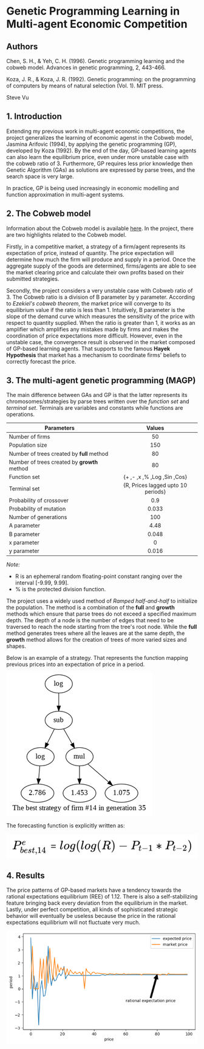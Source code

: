 # Genetic Programming Learning in Multi-agent Economic Competition

## Authors

Chen, S. H., & Yeh, C. H. (1996). Genetic programming learning and the cobweb model. Advances in genetic programming, 2, 443-466.

Koza, J. R., & Koza, J. R. (1992). Genetic programming: on the programming of computers by means of natural selection (Vol. 1). MIT press.

Steve Vu

## 1. Introduction

Extending my previous work in multi-agent economic competitions, the project generalizes the learning of economic agenst in the Cobweb model, Jasmina Arifovic (1994), by applying the genetic programming (GP), developed by Koza (1992). By the end of the day, GP-based learning agents can also learn the equilibrium price, even under more unstable case with the cobweb ratio of 3. Furthermore, GP requires less prior knowledge then Genetic Algorithm (GAs) as solutions are expressed by parse trees, and the search space is very large.

In practice, GP is being used increasingly in economic modelling and function approximation in multi-agent systems.

## 2. The Cobweb model

Information about the Cobweb model is available [here](https://github.com/SteveVu2212/Evolutionary-Learning-in-Multi-agent-Economic-Competition). In the project, there are two highlights related to the Cobweb model.

Firstly, in a competitive market, a strategy of a firm/agent represents its expectation of price, instead of quantity. The price expectation will determine how much the firm will produce and supply in a period. Once the aggregate supply of the goods are determined, firms/agents are able to see the market clearing price and calculate their own profits based on their submitted strategies.

Secondly, the project considers a very unstable case with Cobweb ratio of 3. The Cobweb ratio is a division of B parameter by y parameter. According to *Ezekiel's cobweb theorem*, the market price will converge to its equilibrium value if the ratio is less than 1. Intuitively, B parameter is the slope of the demand curve which measures the sensitivity of the price with respect to quantity supplied. When the ratio is greater than 1, it works as an amplifier which amplifies any mistakes made by firms and makes the coordination of price expectations more difficult. However, even in the unstable case, the convergence result is observed in the market composed of GP-based learning agents. That supports to the famous **Hayek Hypothesis** that market has a mechanism to coordinate firms' beliefs to correctly forecast the price.

## 3. The multi-agent genetic programming (MAGP)

The main difference between GAs and GP is that the latter represents its chromosomes/strategies by parse trees written over the *function set* and *terminal set*. Terminals are variables and constants while functions are operations.

|Parameters|Values|
|---------|:----:|
|Number of firms|50|
|Population size|150|
|Number of trees created by **full** method|80|
|Number of trees created by **growth** method|80|
|Function set|{+ ,- ,x ,% ,Log ,Sin ,Cos}|
|Terminal set|{R, Prices lagged upto 10 periods}|
|Probability of crossover|0.9|
|Probability of mutation|0.033|
|Number of generations|100|
|A parameter|4.48|
|B parameter|0.048|
|x parameter|0|
|y parameter|0.016|

*Note:* 
* R is an ephemeral random floating-point constant ranging over the interval [-9.99, 9.99].
* % is the protected division function.

The project uses a widely used method of *Ramped half-and-half* to initialize the population. The method is a combination of the **full** and **growth** methods which ensure that parse trees do not exceed a specified maximum depth. The depth of a node is the number of edges that need to be traversed to reach the node starting from the tree's root node. While the **full** method generates trees where all the leaves are at the same depth, the **growth** method allows for the creation of trees of more varied sizes and shapes.

Below is an example of a strategy. That represents the function mapping previous prices into an expectation of price in a period.

![](https://github.com/SteveVu2212/Genetic-Programming-Learning-in-Multi-agent-Economic-Competition/blob/main/images/strategy_representation.png)

The forecasting function is explicitly written as:

![](https://github.com/SteveVu2212/Genetic-Programming-Learning-in-Multi-agent-Economic-Competition/blob/main/images/forecast%20functions.png)

## 4. Results

The price patterns of GP-based markets have a tendency towards the rational expectations equilibrium (REE) of 1.12. There is also a self-stabilizing feature bringing back every deviation from the equilibrium in the market. Lastly, under perfect competition, all kinds of sophisticated strategic behavior will eventually be useless because the price in the rational expectations equilibrium will not fluctuate very much.

![](https://github.com/SteveVu2212/Genetic-Programming-Learning-in-Multi-agent-Economic-Competition/blob/main/images/equilibrium_price.png)



